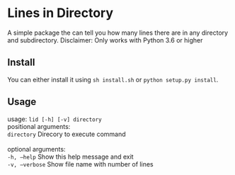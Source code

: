 # Lines in Directory
A simple package  the can tell you  how many lines there are in any directory and subdirectory. 
Disclaimer: Only works with Python 3.6 or higher
## Install
You can either install it using `sh install.sh` or `python setup.py install`.
## Usage
usage: `lid [-h] [-v] directory` <br>
positional arguments: <br>
  `directory`           Direcory to execute command<br>
<br>
optional arguments:<br>
  `-h, —help`           Show this help message and exit<br>
  `-v, —verbose`        Show file name with number of lines<br>
